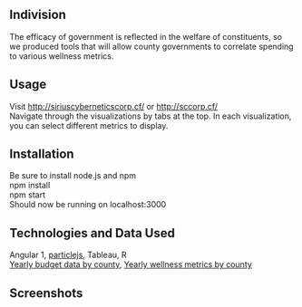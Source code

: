 ## Indivision
The efficacy of government is reflected in the welfare of constituents, so we produced tools that will allow county governments to correlate spending to various wellness metrics.

## Usage
Visit http://siriuscyberneticscorp.cf/ or http://sccorp.cf/ <br>
Navigate through the visualizations by tabs at the top. In each visualization, you can select different metrics to display.

## Installation 
Be sure to install node.js and npm <br>
npm install<br>
npm start<br>
Should now be running on localhost:3000<br>

## Technologies and Data Used
Angular 1, [particlejs](https://github.com/VincentGarreau/particles.js/), Tableau, R <br>
[Yearly budget data by county](http://www.in.gov/dlgf/8379.htm#Local), [Yearly wellness metrics by county](http://www.countyhealthrankings.org/app/indiana/2017/downloads)

## Screenshots
